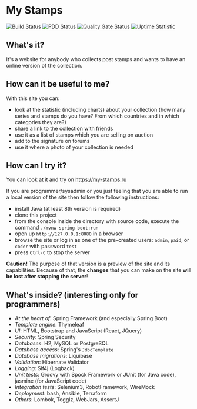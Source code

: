 # My Stamps

[![Build Status](https://travis-ci.org/php-coder/mystamps.svg?branch=master)](https://travis-ci.org/php-coder/mystamps)
[![PDD Status](https://www.0pdd.com/svg?name=php-coder/mystamps)](https://www.0pdd.com/p?name=php-coder/mystamps)
[![Quality Gate Status](https://sonarcloud.io/api/project_badges/measure?project=ru.mystamps%3Amystamps&metric=alert_status)](https://sonarcloud.io/dashboard?id=ru.mystamps%3Amystamps)
[![Uptime Statistic](https://badgen.net/uptime-robot/month/ur243278-551fbb732949dbdee27c7552)](https://stats.uptimerobot.com/1jXAjFpgP)

## What's it?

It's a website for anybody who collects post stamps and wants to have an online version of the collection.

## How can it be useful to me?

With this site you can:
* look at the statistic (including charts) about your collection (how many series and stamps do you have? From which countries and in which categories they are?)
* share a link to the collection with friends
* use it as a list of stamps which you are selling on auction
* add to the signature on forums
* use it where a photo of your collection is needed

## How can I try it?

You can look at it and try on https://my-stamps.ru

If you are programmer/sysadmin or you just feeling that you are able to run a local version of the site then follow the following instructions:

* install Java (at least 8th version is required)
* clone this project
* from the console inside the directory with source code, execute the command `./mvnw spring-boot:run`
* open up `http://127.0.0.1:8080` in a browser
* browse the site or log in as one of the pre-created users: `admin`, `paid`, or `coder` with password `test`
* press `Ctrl-C` to stop the server

**Caution!** The purpose of that version is a preview of the site and its capabilities. Because of that, the **changes** that you can make on the site **will be lost after stopping the server**!

## What's inside? (interesting only for programmers)

* *At the heart of*: Spring Framework (and especially Spring Boot)
* *Template engine*: Thymeleaf
* *UI*: HTML, Bootstrap and JavaScript (React, JQuery)
* *Security*: Spring Security
* *Databases*: H2, MySQL or PostgreSQL
* *Database access*: Spring's `JdbcTemplate`
* *Database migrations*: Liquibase
* *Validation*: Hibernate Validator
* *Logging*: Slf4j (Logback)
* *Unit tests*: Groovy with Spock Framework or JUnit (for Java code), jasmine (for JavaScript code)
* *Integration tests*: Selenium3, RobotFramework, WireMock
* *Deployment*: bash, Ansible, Terraform
* *Others*: Lombok, Togglz, WebJars, AssertJ
